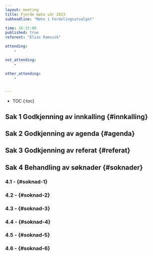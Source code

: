 ```yaml
---
layout: meeting
title: Fjerde møte vår 2023
subheadline: "Møte i Fordelingsutvalget"

time: 16:15:00
published: true
referent: "Elias Ramsvik"

attending:
    - 

not_attending:
    -

other_attending:
    -


---
```


* TOC
{:toc}


## Sak 1 Godkjenning av innkalling {#innkalling}
## Sak 2 Godkjenning av agenda {#agenda}
## Sak 3 Godkjenning av referat {#referat}
## Sak 4 Behandling av søknader {#soknader}
### 4.1 -  {#soknad-1}
### 4.2 -  {#soknad-2}
### 4.3 -  {#soknad-3}
### 4.4 -  {#soknad-4}
### 4.5 -  {#soknad-5}
### 4.6 -  {#soknad-6}
